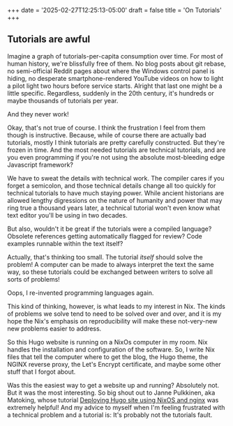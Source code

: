 +++
date = '2025-02-27T12:25:13-05:00'
draft = false
title = 'On Tutorials'
+++

## Tutorials are awful

Imagine a graph of tutorials-per-capita consumption over time. For most of human history, we're blissfully free of them.
No blog posts about git rebase, no semi-official Reddit pages about where the Windows control panel is hiding, no
desperate smartphone-rendered YouTube videos on how to light a pilot light two hours before service starts. Alright
that last one might be a little specific. Regardless, suddenly in the 20th century, it's hundreds or maybe thousands of tutorials per year.

And they never work!

Okay, that's not true of course. I think the frustration I feel from them though is instructive. Because, while of course
there are actually bad tutorials, mostly I think tutorials are pretty carefully constructed. But they're frozen in time.
And the most needed tutorials are technical tutorials, and are you even programming if you're not using the absolute
most-bleeding edge Javascript framework?

We have to sweat the details with technical work. The compiler cares if you forget a semicolon, and those technical details
change all too quickly for technical tutorials to have much staying power. While ancient historians are allowed lengthy digressions
on the nature of humanity and power that may ring true a thousand years later, a technical tutorial won't even know what text
editor you'll be using in two decades.

But also, wouldn't it be great if the tutorials were a compiled language? Obsolete references getting automatically flagged for review?
Code examples runnable within the text itself?

Actually, that's thinking too small. The tutorial *itself* should solve the problem! A computer can be made to always interpret the text
the same way, so these tutorials could be exchanged between writers to solve all sorts of problems!

Oops, I re-invented programming languages again.

This kind of thinking, however, is what leads to my interest in Nix. The kinds of problems we solve tend to need to be solved over and
over, and it is my hope the Nix's emphasis on reproducibility will make these not-very-new new problems easier to address.

So this Hugo website is running on a NixOs computer in my room. Nix handles the installation and configuration of the software. So,
I write Nix files that tell the computer where to get the blog, the Hugo theme, the NGINX reverse proxy, the Let's Encrypt certificate,
and maybe some other stuff that I forgot about.

Was this the easiest way to get a website up and running? Absolutely not. But it was the most interesting. So big shout out to
Janne Pulkkinen, aka Matoking, whose tutorial [Deploying Hugo site using NixOS and nginx](https://matoking.com/blog/2023/07/08/deploying-hugo-site-using-nixos-and-nginx/)
was extremely helpful! And my advice to myself when I'm feeling frustrated with a technical problem and a tutorial is: It's
probably not the tutorials fault.


